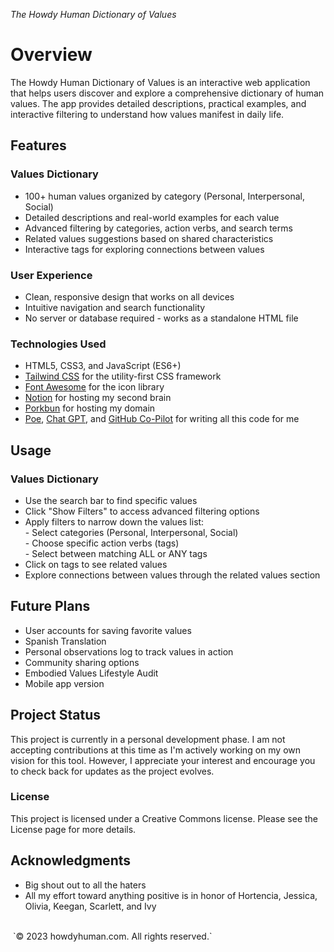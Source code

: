 <i> The Howdy Human Dictionary of Values </i>


# Overview
The Howdy Human Dictionary of Values  is an interactive web application that helps users discover and explore a comprehensive dictionary of human values. The app provides detailed descriptions, practical examples, and interactive filtering to understand how values manifest in daily life.

## Features

### Values Dictionary <br>
- 100+ human values organized by category (Personal, Interpersonal, Social) <br>
- Detailed descriptions and real-world examples for each value <br>
- Advanced filtering by categories, action verbs, and search terms <br>
- Related values suggestions based on shared characteristics <br>
- Interactive tags for exploring connections between values <br>

### User Experience

- Clean, responsive design that works on all devices <br>
- Intuitive navigation and search functionality <br>
- No server or database required - works as a standalone HTML file

###  Technologies Used
- HTML5, CSS3, and JavaScript (ES6+) <br>
- [Tailwind CSS](https://tailwindcss.com/ "Rapidly build modern websites without ever leaving your HTML")
for the utility-first CSS framework <br>
- [Font Awesome](https://fontawesome.com/ "Take the hassle out of icons")
for the icon library <br> 
- [Notion](https://thingsgetweird.com/ "My Notion Workspace") 
for hosting my second brain <br>
- [Porkbun](https://porkbun.com) 
for hosting my domain <br>
- [Poe](https://poe.com), [Chat GPT](https://www.chat.com), and [GitHub Co-Pilot](https://github.com) for writing all this code for me <br>


## Usage
### Values Dictionary
- Use the search bar to find specific values <br>
- Click "Show Filters" to access advanced filtering options <br>
- Apply filters to narrow down the values list: <br>
        - Select categories (Personal, Interpersonal, Social) <br>
        - Choose specific action verbs (tags) <br> 
        - Select between matching ALL or ANY tags <br>
- Click on tags to see related values <br>
- Explore connections between values through the related values section <br>

## Future Plans
- User accounts for saving favorite values
- Spanish Translation
- Personal observations log to track values in action
- Community sharing options
- Embodied Values Lifestyle Audit
- Mobile app version

## Project Status
This project is currently in a personal development phase. I am not accepting contributions at this time as I'm actively working on my own vision for this tool. However, I appreciate your interest and encourage you to check back for updates as the project evolves.

### License
This project is licensed under a Creative Commons license. Please see the License page for more details.

## Acknowledgments 
- Big shout out to all the haters <br>
- All my effort toward anything positive is in honor of Hortencia, Jessica, Olivia, Keegan, Scarlett, and Ivy </b> <br>
<br>
 `© 2023 howdyhuman.com. All rights reserved.`
